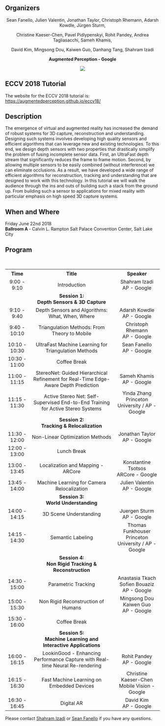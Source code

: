 ## Organizers
<p style="text-align: center;"> Sean Fanello, Julien Valentin, Jonathan Taylor, Christoph Rhemann, Adarsh Kowdle, Jürgen Sturm, </p>
<p style="text-align: center;"> Christine Kaeser-Chen, Pavel Pidlypenskyi, Rohit Pandey, Andrea Tagliasacchi, Sameh Khamis, </p>
<p style="text-align: center;"> David Kim, Mingsong Dou, Kaiwen Guo, Danhang Tang, Shahram Izadi</p>

<p style="text-align: center;"> <b> Augmented Perception - Google </b> </p>
<p style="text-align:center"><img src="http://www.seanfanello.it/wp-content/uploads/2018/04/stack.png"/></p>

## ECCV 2018 Tutorial
The website for the ECCV 2018 tutorial is:
https://augmentedperception.github.io/eccv18/

## Description
The emergence of virtual and augmented reality has increased the demand of robust systems for 3D capture, reconstruction and understanding. Designing such systems involves developing high quality sensors and efficient algorithms that can leverage new and existing technologies. To this end, we design depth sensors with two properties that drastically simplify the problem of fusing incomplete sensor data. First, an UltraFast depth stream that significantly reduces the frame to frame motion. Second, by allowing multiple sensors to be easily combined (without interference) we can eliminate occlusions. As a result, we have developed a wide range of efficient algorithms for reconstruction, tracking and understanding that are designed to work with this technology. In this tutorial we will walk the audience through the ins and outs of building such a stack from the ground up. From building such a sensor to applications for mixed reality with particular emphasis on high speed 3D capture systems.
## When and Where
Friday June 22nd 2018 <br />
<b> Ballroom A </b> - Calvin L. Rampton Salt Palace Convention Center, Salt Lake City

## Program

<table style="width:100%">
  <tr>
    <th><div align="center"> Time</div> </th>
    <th><div align="center"> Title</div> </th> 
    <th><div align="center"> Speaker</div> </th>
  </tr>
  <tr>
    <td><div align="center"> 9:00 - 9:10 </div> </td>
    <td><div align="center"> Introduction </div> </td> 
    <td><div align="center"> Shahram Izadi<br/> AP - Google </div> </td> 
  </tr>
  <tr>
    <td></td>
    <td><div align="center"> <b> Session 1: <br/>Depth Sensors & 3D Capture </b> </div> </td> 
    <td></td>
  </tr>
  <tr>
    <td><div align="center"> 9:10 - 9:40 </div> </td>
    <td><div align="center"> Depth Sensors and Algorithms: What, When, Where </div> </td> 
    <td><div align="center"> Adarsh Kowdle<br/> AP - Google </div> </td> 
  </tr>  
  <tr>
    <td><div align="center"> 9:40 - 10:10 </div> </td>
    <td><div align="center"> Triangulation Methods: From Theory to Mobile </div> </td> 
    <td><div align="center"> Christoph Rhemann <br/> AP - Google </div> </td> 
  </tr>    
  <tr>
    <td><div align="center"> 10:10 - 10:30 </div> </td>
    <td><div align="center"> UltraFast Machine Learning for Triangulation Methods </div> </td> 
    <td><div align="center"> Sean Fanello <br/> AP - Google </div> </td> 
  </tr>    
  <tr>
    <td><div align="center"> 10:30 - 11:00 </div> </td>
    <td><div align="center"> Coffee Break </div> </td> 
    <td></td> 
  </tr>      
  <tr>
    <td><div align="center"> 11:00 - 11:15 </div> </td>
    <td><div align="center"> StereoNet: Guided Hierarchical Refinement for Real-Time Edge-Aware Depth Prediction </div> </td> 
    <td><div align="center"> Sameh Khamis <br/> AP - Google </div> </td> 
  </tr>      
  <tr>
    <td><div align="center"> 11:15 - 11:30 </div> </td>
    <td><div align="center"> Active Stereo Net: Self-Supervised End-to-End Training for Active Stereo Systems </div> </td> 
    <td><div align="center"> Yinda Zhang <br/> Princeton University / AP - Google </div> </td> 
  </tr>  
  <tr>
    <td></td>
    <td><div align="center"> <b> Session 2: <br/>Tracking & Relocalization </b> </div> </td> 
    <td></td>
  </tr>  
  <tr>
    <td><div align="center"> 11:30 - 12:00 </div> </td>
    <td><div align="center"> Non-Linear Optimization Methods </div> </td> 
    <td><div align="center"> Jonathan Taylor <br/> AP - Google </div> </td> 
  </tr>  
  <tr>
    <td><div align="center"> 12:00 - 13:00 </div> </td>
    <td><div align="center"> Lunch Break </div> </td> 
    <td></td> 
  </tr>   
  <tr>
    <td><div align="center"> 13:00 - 13:45 </div> </td>
    <td><div align="center"> Localization and Mapping - ARCore </div> </td> 
    <td><div align="center"> Konstantine Tsotsos <br/> ARCore - Google </div> </td> 
  </tr>    
  <tr>
    <td><div align="center"> 13:45 - 14:00 </div> </td>
    <td><div align="center"> Machine Learning for Camera Relocalization </div> </td> 
    <td><div align="center"> Julien Valentin <br/> AP - Google </div> </td> 
  </tr>    
  <tr>
    <td></td>
    <td><div align="center"> <b> Session 3: <br/>World Understanding </b> </div> </td> 
    <td></td>
  </tr>   
  <tr>
    <td><div align="center"> 14:00 - 14:15 </div> </td>
    <td><div align="center"> 3D Scene Understanding </div> </td> 
    <td><div align="center"> Juergen Sturm <br/> AP - Google </div> </td> 
  </tr>    
  <tr>
    <td><div align="center"> 14:15 - 14:30 </div> </td>
    <td><div align="center"> Semantic Labeling </div> </td> 
    <td><div align="center"> Thomas Funkhouser <br/> Princeton University / AP - Google </div> </td> 
  </tr>      
  <tr>
    <td></td>
    <td><div align="center"> <b> Session 4: <br/>Non Rigid Tracking & Reconstruction </b> </div> </td> 
    <td></td>
  </tr>   
  <tr>
    <td><div align="center"> 14:30 - 15:00 </div> </td>
    <td><div align="center"> Parametric Tracking </div> </td> 
    <td><div align="center"> Anastasia Tkach <br/> Sofien Bouaziz <br/> AP - Google </div> </td> 
  </tr>   
  <tr>
    <td><div align="center"> 15:00 - 15:30 </div> </td>
    <td><div align="center"> Non Rigid Reconstruction of Humans </div> </td> 
    <td><div align="center"> Mingsong Dou <br/> Kaiwen Guo <br/> AP - Google </div> </td> 
  </tr>   
  <tr>
    <td><div align="center"> 15:30 - 16:00 </div> </td>
    <td><div align="center"> Coffee Break </div> </td> 
    <td></td> 
  </tr>    
  <tr>
    <td></td>
    <td><div align="center"> <b> Session 5: <br/>Machine Learning and Interactive Applications </b> </div> </td> 
    <td></td>
  </tr>  
  <tr>
    <td><div align="center"> 16:00 - 16:15 </div> </td>
    <td><div align="center"> LookinGood - Enhancing Performance Capture with Real-time Neural Re-rendering </div> </td> 
    <td><div align="center"> Rohit Pandey <br/> AP - Google </div> </td> 
  </tr>   
  <tr>
    <td><div align="center"> 16:15 - 16:30 </div> </td>
    <td><div align="center"> Fast Machine Learning on Embedded Devices </div> </td> 
    <td><div align="center"> Christine Kaeser-Chen <br/> Mobile Vision - Google </div> </td> 
  </tr>    
  <tr>
    <td><div align="center"> 16:30 - 16:45 </div> </td>
    <td><div align="center"> Digital AR </div> </td> 
    <td><div align="center"> David Kim <br/> AP - Google </div> </td> 
  </tr>    
</table>

Please contact  [Shahram Izadi](mailto:shahrami@google.com) or [Sean Fanello](mailto:seanfa@google.com) if you have any questions.
